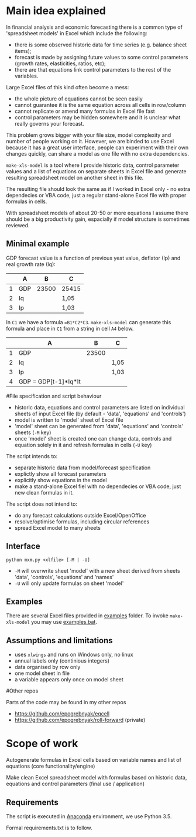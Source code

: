# Main idea explained

In financial analysis and economic forecasting there is a common type of 'spreadsheet models' in Excel which include the following:
- there is some observed historic data for time series (e.g. balance sheet items); 
- forecast is made by assigning future values to some control parameters (growth rates, elasticities, ratios, etc);
- there are that equations link control parameters to the rest of the variables. 

Large Excel files of this kind often become a mess: 
- the whole picture of equations cannot be seen easily
- cannot guarantee it is the same equation across all cells in row/column 
- cannot replicate or amend many formulas in Excel file fast
- control parameters may be hidden somewhere and it is unclear what really governs your forecast.

This problem grows bigger with your file size, model complexity and number of people working on it. However, we are binded to use  Excel because it has a great user interface, people can experiment with their own changes quickly, can share a model as one file with no extra dependencies.  

```make-xls-model``` is a tool where I provide historic data, control parameter values and a list of equations on separate sheets 
in Excel file and generate resulting spreadsheet model on another sheet in this file. 

The resulting file should look the same as if I worked in Excel only - no extra dependecies or VBA code, just a regular stand-alone Excel file with proper formulas in cells.

With spreadsheet models of about 20-50 or more equations I assume there should be a big productivity gain, espacially if model structure is sometimes reviewed. 

## Minimal example

GDP forecast value is a function of previous yeat value, deflator (Ip) and real growth rate (Iq):

|   | A   | B     | C     |
|---|-----|-------|-------|
| 1 | GDP | 23500 | 25415 |
| 2 | Iq  |       | 1,05  |
| 3 | Ip  |       | 1,03  |

In ```C1``` we have a formula ```=B1*C2*C3```.  ```make-xls-model``` can generate this formula and place in ```C1``` from a string in cell ```A4``` below.

|   | A   | B     | C     |
|---|-----|-------|-------|
| 1 | GDP | 23500 |       |
| 2 | Iq  |       | 1,05  |
| 3 | Ip  |       | 1,03  |
| 4 | GDP = GDP[t-1]\*Iq\*It  |       |  |



#File specification and script behaviour

- historic data, equations and control parameters are listed on individual sheets of input Excel file (by default - 'data', 'equations' and 'controls')
- model is written to 'model' sheet of Excel file 
- 'model' sheet can be generated from 'data', 'equations' and 'controls' sheets (```-M``` key)
- once 'model' sheet is created one can change data, controls and equation solely in it and refresh formulas in cells (```-U``` key)

The script intends to:
- separate historic data from model/forecast specification 
- explictly show all forecast parameters 
- explicitly show equations in the model  
- make a stand-alone Excel fiel with no dependecies or VBA code, just new clean formulas in it.

The script does not intend to:
- do any forecast calculations outside Excel/OpenOffice
- resolve/optimise formulas, including circular references
- spread Excel model to many sheets

## Interface
```python mxm.py <xlfile> [-M | -U]```    

- ```-M``` will overwrite sheet 'model' with a new sheet derived from sheets 'data', 'controls', 'equations' and 'names'  
- ```-U``` will only update formulas on sheet 'model'   

## Examples 

There are several Excel files provided in [examples](examples) folder. To invoke ```make-xls-model``` you may use [examples.bat](examples/examples.bat). 

## Assumptions and limitations

- uses ```xlwings``` and runs on Windows only, no linux
- annual labels only (continious integers)
- data organised by row only
- one model sheet in file
- a variable appears only once on model sheet

#Other repos

Parts of the code may be found in my other repos
- <https://github.com/epogrebnyak/eqcell>
- <https://github.com/epogrebnyak/roll-forward> (private)

# Scope of work

Autogenerate formulas in Excel cells based on variable names and list of equations (core functionality/engine)

Make clean Excel spreadsheet model with formulas based on historic data, equations and control parameters (final use / application) 

## Requirements

The script is executed in [Anaconda](https://store.continuum.io/cshop/anaconda/) environment, we use Python 3.5.

Formal requirements.txt is to follow.
